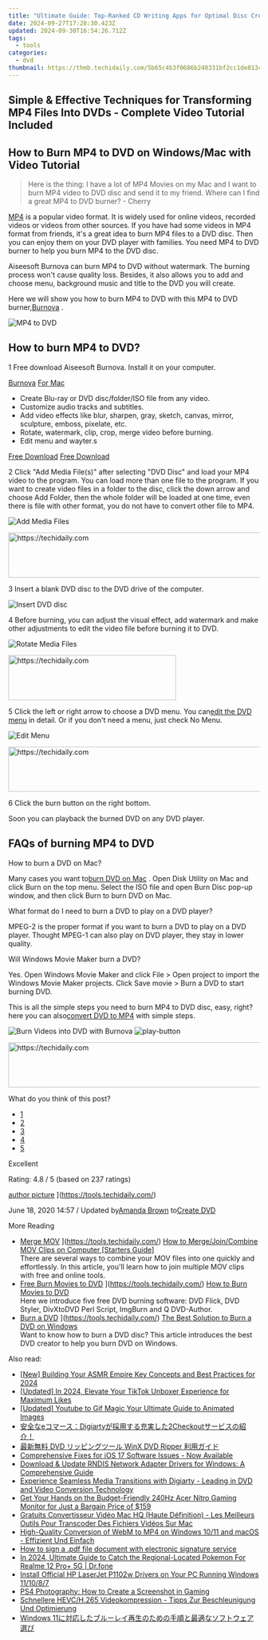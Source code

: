 ```yaml
---
title: "Ultimate Guide: Top-Ranked CD Writing Apps for Optimal Disc Creation"
date: 2024-09-27T17:28:30.423Z
updated: 2024-09-30T16:54:26.712Z
tags:
  - tools
categories:
  - dvd
thumbnail: https://thmb.techidaily.com/5b65c4b3f0686b248331bf2cc1de813c24155eaac6bf71f33265c2968e32a513.jpg
---
```


## Simple & Effective Techniques for Transforming MP4 Files Into DVDs - Complete Video Tutorial Included

## How to Burn MP4 to DVD on Windows/Mac with Video Tutorial

> Here is the thing: I have a lot of MP4 Movies on my Mac and I want to burn MP4 video to DVD disc and send it to my friend. Where can I find a great MP4 to DVD burner? - Cherry

[MP4](https://tools.techidaily.com/) is a popular video format. It is widely used for online videos, recorded videos or videos from other sources. If you have had some videos in MP4 format from friends, it's a great idea to burn MP4 files to a DVD disc. Then you can enjoy them on your DVD player with families. You need MP4 to DVD burner to help you burn MP4 to the DVD disc.

 Aiseesoft Burnova can burn MP4 to DVD without watermark. The burning process won't cause quality loss. Besides, it also allows you to add and choose menu, background music and title to the DVD you will create.

 Here we will show you how to burn MP4 to DVD with this MP4 to DVD burner,[Burnova](https://tools.techidaily.com/aiseesoft/burnova/) .

![MP4 to DVD](https://www.aiseesoft.com/images/dvd-creator/mp4-to-dvd.jpg)

## How to burn MP4 to DVD?

1 Free download Aiseesoft Burnova. Install it on your computer.

[Burnova](https://tools.techidaily.com/aiseesoft/burnova/) [For Mac](https://tools.techidaily.com/aiseesoft/dvd-creator/)

* Create Blu-ray or DVD disc/folder/ISO file from any video.
* Customize audio tracks and subtitles.
* Add video effects like blur, sharpen, gray, sketch, canvas, mirror, sculpture, emboss, pixelate, etc.
* Rotate, watermark, clip, crop, merge video before burning.
* Edit menu and wayter.s

[Free Download](https://secure.2checkout.com/order/checkout.php?PRODS=4708691&QTY=1&AFFILIATE=108875&CART=1) [Free Download](https://secure.2checkout.com/order/checkout.php?PRODS=4566611&QTY=1&AFFILIATE=108875&CART=1)

2 Click "Add Media File(s)" after selecting "DVD Disc" and load your MP4 video to the program. You can load more than one file to the program. If you want to create video files in a folder to the disc, click the down arrow and choose Add Folder, then the whole folder will be loaded at one time, even there is file with other format, you do not have to convert other file to MP4.

![Add Media Files](https://www.aiseesoft.com/images/burnova/add-media-files.jpg)

<!-- affiliate ads begin -->
<a href="https://ephamedtechinc.pxf.io/c/5597632/2137208/26400" target="_top" id="2137208">
  <img src="//a.impactradius-go.com/display-ad/26400-2137208" border="0" alt="https://techidaily.com" width="728" height="90"/>
</a>
<img height="0" width="0" src="https://ephamedtechinc.pxf.io/i/5597632/2137208/26400" style="position:absolute;visibility:hidden;" border="0" />
<!-- affiliate ads end -->

3 Insert a blank DVD disc to the DVD drive of the computer.

![Insert DVD disc](https://www.aiseesoft.com/images/dvd-creator/dvd-to-pc.jpg)

4 Before burning, you can adjust the visual effect, add watermark and make other adjustments to edit the video file before burning it to DVD.

![Rotate Media Files](https://www.aiseesoft.com/images/burnova/rotate-video.jpg)

<!-- affiliate ads begin -->
<a href="https://aligracehair.sjv.io/c/5597632/2135402/19272" target="_top" id="2135402">
  <img src="//a.impactradius-go.com/display-ad/19272-2135402" border="0" alt="https://techidaily.com" width="336" height="90"/>
</a>
<img height="0" width="0" src="https://aligracehair.sjv.io/i/5597632/2135402/19272" style="position:absolute;visibility:hidden;" border="0" />
<!-- affiliate ads end -->

5 Click the left or right arrow to choose a DVD menu. You can[edit the DVD menu](https://tools.techidaily.com/aiseesoft/dvd-creator/) in detail. Or if you don't need a menu, just check No Menu.

![Edit Menu](https://www.aiseesoft.com/images/burnova/edit-video-menu.jpg)

<!-- affiliate ads begin -->
<a href="https://appsumo.8odi.net/c/5597632/2123736/7443" target="_top" id="2123736">
  <img src="//a.impactradius-go.com/display-ad/7443-2123736" border="0" alt="https://techidaily.com" width="728" height="90"/>
</a>
<img height="0" width="0" src="https://appsumo.8odi.net/i/5597632/2123736/7443" style="position:absolute;visibility:hidden;" border="0" />
<!-- affiliate ads end -->

6 Click the burn button on the right bottom.

Soon you can playback the burned DVD on any DVD player.

## FAQs of burning MP4 to DVD

How to burn a DVD on Mac?

 Many cases you want to[burn DVD on Mac](https://tools.techidaily.com/) . Open Disk Utility on Mac and click Burn on the top menu. Select the ISO file and open Burn Disc pop-up window, and then click Burn to burn DVD on Mac.

 What format do I need to burn a DVD to play on a DVD player?

 MPEG-2 is the proper format if you want to burn a DVD to play on a DVD player. Thought MPEG-1 can also play on DVD player, they stay in lower quality.

Will Windows Movie Maker burn a DVD?

 Yes. Open Windows Movie Maker and click File > Open project to import the Windows Movie Maker projects. Click Save movie > Burn a DVD to start burning DVD.

 This is all the simple steps you need to burn MP4 to DVD disc, easy, right? here you can also[convert DVD to MP4](https://tools.techidaily.com/) with simple steps.

![Burn Videos into DVD with Burnova ](https://www.aiseesoft.com/images/youtube-video/video-burn-video-into-dvd-with-burnova.jpg) ![play-button](https://www.aiseesoft.com/images/play-button.png)

<!-- affiliate ads begin -->
<a href="https://appsumo.8odi.net/c/5597632/2123748/7443" target="_top" id="2123748">
  <img src="//a.impactradius-go.com/display-ad/7443-2123748" border="0" alt="https://techidaily.com" width="600" height="90"/>
</a>
<img height="0" width="0" src="https://appsumo.8odi.net/i/5597632/2123748/7443" style="position:absolute;visibility:hidden;" border="0" />
<!-- affiliate ads end -->

What do you think of this post?

* [1](https://tools.techidaily.com/aiseesoft/dvd-creator/)
* [2](https://tools.techidaily.com/aiseesoft/dvd-creator/)
* [3](https://tools.techidaily.com/aiseesoft/dvd-creator/)
* [4](https://tools.techidaily.com/aiseesoft/dvd-creator/)
* [5](https://tools.techidaily.com/aiseesoft/dvd-creator/)

Excellent

Rating: 4.8 / 5 (based on 237 ratings)

[author picture](https://www.aiseesoft.com/images/author/amanda.png) ](https://tools.techidaily.com/)

 June 18, 2020 14:57 / Updated by[Amanda Brown](https://tools.techidaily.com/) to[Create DVD](https://tools.techidaily.com/aiseesoft/dvd-creator/)

More Reading

* [Merge MOV](https://www.aiseesoft.com/images/more-reading/merge-mov-s.jpg) ](https://tools.techidaily.com/) [ How to Merge/Join/Combine MOV Clips on Computer \[Starters Guide\]](https://tools.techidaily.com/)  
 There are several ways to combine your MOV files into one quickly and effortlessly. In this article, you'll learn how to join multiple MOV clips with free and online tools.
* [Free Burn Movies to DVD](https://www.aiseesoft.com/images/more-reading/movies-to-dvd-for-free-s.jpg) ](https://tools.techidaily.com/) [How to Burn Movies to DVD](https://tools.techidaily.com/)  
 Here we introduce five free DVD burning software: DVD Flick, DVD Styler, DivXtoDVD Perl Script, ImgBurn and Q DVD-Author.
* [Burn a DVD](https://www.aiseesoft.com/images/more-reading/how-to-burn-a-dvd-s.jpg) ](https://tools.techidaily.com/) [The Best Solution to Burn a DVD on Windows](https://tools.techidaily.com/)  
 Want to know how to burn a DVD disc? This article introduces the best DVD creator to help you burn DVD on Windows.

<ins class="adsbygoogle"
     style="display:block"
     data-ad-format="autorelaxed"
     data-ad-client="ca-pub-7571918770474297"
     data-ad-slot="1223367746"></ins>

<ins class="adsbygoogle"
     style="display:block"
     data-ad-client="ca-pub-7571918770474297"
     data-ad-slot="8358498916"
     data-ad-format="auto"
     data-full-width-responsive="true"></ins>

<span class="atpl-alsoreadstyle">Also read:</span>
<div><ul>
<li><a href="https://youtube-docs.techidaily.com/uilding-your-asmr-empire-key-concepts-and-best-practices-for-2024/"><u>[New] Building Your ASMR Empire Key Concepts and Best Practices for 2024</u></a></li>
<li><a href="https://article-helps.techidaily.com/updated-in-2024-elevate-your-tiktok-unboxer-experience-for-maximum-likes/"><u>[Updated] In 2024, Elevate Your TikTok Unboxer Experience for Maximum Likes</u></a></li>
<li><a href="https://youtube-blog.techidaily.com/ed-youtube-to-gif-magic-your-ultimate-guide-to-animated-images/"><u>[Updated] Youtube to Gif Magic Your Ultimate Guide to Animated Images</u></a></li>
<li><a href="https://dvd-bd.techidaily.com/edigiarty2checkout/"><u>安全なeコマース：Digiartyが採用する充実した2Checkoutサービスの紹介！</u></a></li>
<li><a href="https://dvd-bd.techidaily.com/dvd-winx-dvd-ripper/"><u>最新無料 DVD リッピングツール WinX DVD Ripper 利用ガイド</u></a></li>
<li><a href="https://dvd-bd.techidaily.com/comprehensive-fixes-for-ios-17-software-issues-now-available/"><u>Comprehensive Fixes for iOS 17 Software Issues - Now Available</u></a></li>
<li><a href="https://hardware-updates.techidaily.com/download-and-update-rndis-network-adapter-drivers-for-windows-a-comprehensive-guide/"><u>Download & Update RNDIS Network Adapter Drivers for Windows: A Comprehensive Guide</u></a></li>
<li><a href="https://dvd-bd.techidaily.com/experience-seamless-media-transitions-with-digiarty-leading-in-dvd-and-video-conversion-technology/"><u>Experience Seamless Media Transitions with Digiarty - Leading in DVD and Video Conversion Technology</u></a></li>
<li><a href="https://hardware-help.techidaily.com/get-your-hands-on-the-budget-friendly-240hz-acer-nitro-gaming-monitor-for-just-a-bargain-price-of-159/"><u>Get Your Hands on the Budget-Friendly 240Hz Acer Nitro Gaming Monitor for Just a Bargain Price of $159</u></a></li>
<li><a href="https://dvd-bd.techidaily.com/gratuits-convertisseur-video-mac-hq-haute-definition-les-meilleurs-outils-pour-transcoder-des-fichiers-videos-sur-mac/"><u>Gratuits Convertisseur Vidéo Mac HQ (Haute Définition) - Les Meilleurs Outils Pour Transcoder Des Fichiers Vidéos Sur Mac</u></a></li>
<li><a href="https://dvd-bd.techidaily.com/high-quality-conversion-of-webm-to-mp4-on-windows-1011-and-macos-effizient-und-einfach/"><u>High-Quality Conversion of WebM to MP4 on Windows 10/11 and macOS - Effizient Und Einfach</u></a></li>
<li><a href="https://blog-min.techidaily.com/how-to-sign-a-pdf-file-document-with-electronic-signature-service-by-ldigisigner-sign-a-pdf-sign-a-pdf/"><u>How to sign a .pdf file document with electronic signature service</u></a></li>
<li><a href="https://pokemon-go-android.techidaily.com/in-2024-ultimate-guide-to-catch-the-regional-located-pokemon-for-realme-12-proplus-5g-drfone-by-drfone-virtual-android/"><u>In 2024, Ultimate Guide to Catch the Regional-Located Pokemon For Realme 12 Pro+ 5G | Dr.fone</u></a></li>
<li><a href="https://hardware-help.techidaily.com/install-official-hp-laserjet-p1102w-drivers-on-your-pc-running-windows-111087/"><u>Install Official HP LaserJet P1102w Drivers on Your PC Running Windows 11/10/8/7</u></a></li>
<li><a href="https://tech-renaissance.techidaily.com/ps4-photography-how-to-create-a-screenshot-in-gaming/"><u>PS4 Photography: How to Create a Screenshot in Gaming</u></a></li>
<li><a href="https://dvd-bd.techidaily.com/schnellere-hevch265-videokompression-tipps-zur-beschleunigung-und-optimierung/"><u>Schnellere HEVC/H.265 Videokompression - Tipps Zur Beschleunigung Und Optimierung</u></a></li>
<li><a href="https://dvd-bd.techidaily.com/windows-11/"><u>Windows 11に対応したブルーレイ再生のための手順と最適なソフトウェア選び</u></a></li>
</ul></div>

